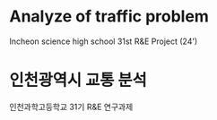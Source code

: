# Analyze of traffic problem
 Incheon science high school 31st R&E Project (24')

# 인천광역시 교통 분석
 인천과학고등학교 31기 R&E 연구과제
